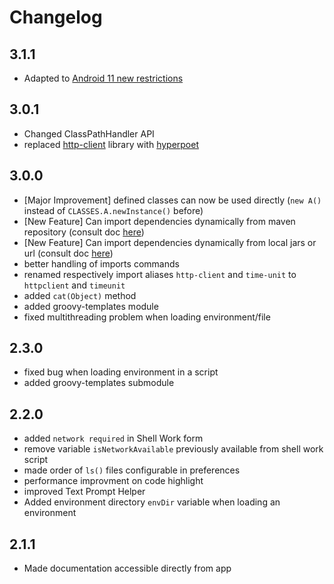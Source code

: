 # Changelog

## 3.1.1
- Adapted to [Android 11 new restrictions](https://developer.android.com/about/versions/11/privacy/storage#:~:text=Android%2011%20expands%20upon%20this,its%20data%20directory%20world%2Dreadable.)

## 3.0.1
- Changed ClassPathHandler API
- replaced [http-client](https://github.com/nelson888/java-rest-client) library with [hyperpoet](https://github.com/tambapps/hyperpoet)


## 3.0.0

- [Major Improvement] defined classes can now be used directly (`new A()` instead of `CLASSES.A.newInstance()` before)
- [New Feature] Can import dependencies dynamically from maven repository (consult doc [here](https://tambapps.github.io/groovy-shell-user-manual/dependency-management/dexgrape/))
- [New Feature] Can import dependencies dynamically from local jars or url (consult doc [here](https://tambapps.github.io/groovy-shell-user-manual/dependency-management/dexter/))
- better handling of imports commands
- renamed respectively import aliases `http-client` and `time-unit` to `httpclient` and `timeunit`
- added `cat(Object)` method
- added groovy-templates module
- fixed multithreading problem when loading environment/file


## 2.3.0
- fixed bug when loading environment in a script
- added groovy-templates submodule


## 2.2.0

- added `network required` in Shell Work form
- remove variable `isNetworkAvailable` previously available from shell work script
- made order of `ls()` files configurable in preferences
- performance improvment on code highlight
- improved Text Prompt Helper
- Added environment directory `envDir` variable when loading an environment

 
## 2.1.1

- Made documentation accessible directly from app
